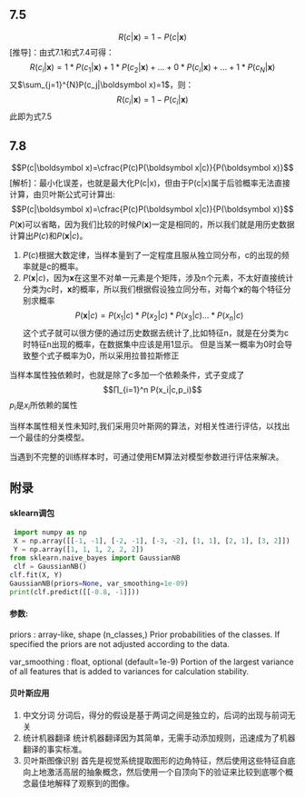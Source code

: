 ## 7.5
$$R(c|\boldsymbol x)=1−P(c|\boldsymbol x)$$
[推导]：由式7.1和式7.4可得：
$$R(c_i|\boldsymbol x)=1*P(c_1|\boldsymbol x)+1*P(c_2|\boldsymbol x)+...+0*P(c_i|\boldsymbol x)+...+1*P(c_N|\boldsymbol x)$$
又$\sum_{j=1}^{N}P(c_j|\boldsymbol x)=1$，则：
$$R(c_i|\boldsymbol x)=1-P(c_i|\boldsymbol x)$$
此即为式7.5
## 7.8
$$P(c|\boldsymbol x)=\cfrac{P(c)P(\boldsymbol x|c)}{P(\boldsymbol x)}$$
[解析]：最小化误差，也就是最大化P(c|x)，但由于P(c|x)属于后验概率无法直接计算，由贝叶斯公式可计算出:
$$P(c|\boldsymbol x)=\cfrac{P(c)P(\boldsymbol x|c)}{P(\boldsymbol x)}$$
$P(\boldsymbol x)$可以省略，因为我们比较的时候$P(\boldsymbol x)$一定是相同的，所以我们就是用历史数据计算出$P(c)$和$P(\boldsymbol x|c)$。
1. $P(c)$根据大数定律，当样本量到了一定程度且服从独立同分布，c的出现的频率就是c的概率。
2. $P(\boldsymbol x|c)$，因为$\boldsymbol x$在这里不对单一元素是个矩阵，涉及n个元素，不太好直接统计分类为c时，$\boldsymbol x$的概率，所以我们根据假设独立同分布，对每个$\boldsymbol x$的每个特征分别求概率
$$P(\boldsymbol x|c)=P(x_1|c)*P(x_2|c)*P(x_3|c)...*P(x_n|c)$$
这个式子就可以很方便的通过历史数据去统计了,比如特征n，就是在分类为c时特征n出现的概率，在数据集中应该是用1显示。
但是当某一概率为0时会导致整个式子概率为0，所以采用拉普拉斯修正

当样本属性独依赖时，也就是除了c多加一个依赖条件，式子变成了
$$∏_{i=1}^n P(x_i|c,p_i)$$
$p_i$是$x_i$所依赖的属性

当样本属性相关性未知时,我们采用贝叶斯网的算法，对相关性进行评估，以找出一个最佳的分类模型。

当遇到不完整的训练样本时，可通过使用EM算法对模型参数进行评估来解决。

## 附录
#### sklearn调包

```python
 import numpy as np
 X = np.array([[-1, -1], [-2, -1], [-3, -2], [1, 1], [2, 1], [3, 2]])
 Y = np.array([1, 1, 1, 2, 2, 2])
from sklearn.naive_bayes import GaussianNB
 clf = GaussianNB()
clf.fit(X, Y)
GaussianNB(priors=None, var_smoothing=1e-09)
print(clf.predict([[-0.8, -1]]))
```
#### 参数:	
priors : array-like, shape (n_classes,)
Prior probabilities of the classes. If specified the priors are not adjusted according to the data.

var_smoothing : float, optional (default=1e-9)
Portion of the largest variance of all features that is added to variances for calculation stability.
#### 贝叶斯应用

1. 中文分词
分词后，得分的假设是基于两词之间是独立的，后词的出现与前词无关
2. 统计机器翻译
统计机器翻译因为其简单，无需手动添加规则，迅速成为了机器翻译的事实标准。
3. 贝叶斯图像识别
首先是视觉系统提取图形的边角特征，然后使用这些特征自底向上地激活高层的抽象概念，然后使用一个自顶向下的验证来比较到底哪个概念最佳地解释了观察到的图像。